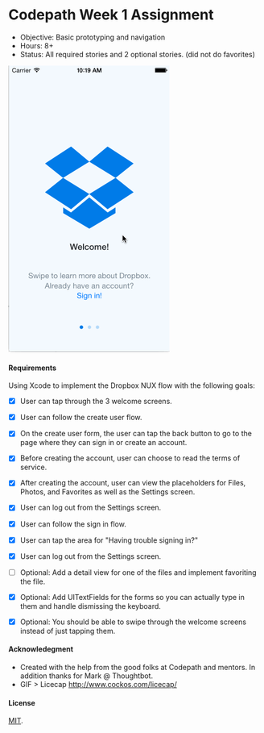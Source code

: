 # Codepath Week 1 Assignment

- Objective: Basic prototyping and navigation
- Hours: 8+
- Status: All required stories and 2 optional stories. (did not do favorites)

![GIF Walkthrough](/assets/hu-dropbox-overview.gif)


#### Requirements
Using Xcode to implement the Dropbox NUX flow with the following goals:

* [x] User can tap through the 3 welcome screens.
* [x] User can follow the create user flow.
* [x] On the create user form, the user can tap the back button to go to the page where they can sign in or create an account.
* [x] Before creating the account, user can choose to read the terms of service.
* [x] After creating the account, user can view the placeholders for Files, Photos, and Favorites as well as the Settings screen.
* [x] User can log out from the Settings screen.
* [x] User can follow the sign in flow.
* [x] User can tap the area for "Having trouble signing in?"
* [x] User can log out from the Settings screen.

* [ ] Optional: Add a detail view for one of the files and implement favoriting the file.
* [x] Optional: Add UITextFields for the forms so you can actually type in them and handle dismissing the keyboard.
* [x] Optional: You should be able to swipe through the welcome screens instead of just tapping them.

#### Acknowledegment
- Created with the help from the good folks at Codepath and mentors. In addition thanks for Mark @ Thoughtbot. 
- GIF > Licecap http://www.cockos.com/licecap/

#### License
[MIT](./LICENSE).
